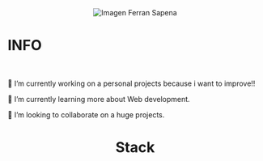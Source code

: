 <!-- HEADER -->
<div align="center" width="100">
  <img src="https://capsule-render.vercel.app/api?  color=0:1408d0,50:0860d0,100:08c4d0&height=250&section=header&text=Ferran%20Sapena%20(NarrefSS)&fontSize=30&type=waving&fontColor=fefefe&&animation=fadeIn" alt="Imagen Ferran Sapena"/>
</div>

<!-- Info -->
<div>
  <h1>INFO</h1>
  <br>
    <p>🔭 I’m currently working on a personal projects because i want to improve!!</p>
    <p>🌱 I’m currently learning more about Web development.</p>
    <p>👯 I’m looking to collaborate on a huge projects.</p>
</div>

<!-- STACK -->

<div align="center" width="100">
  <h1>Stack</h1>




